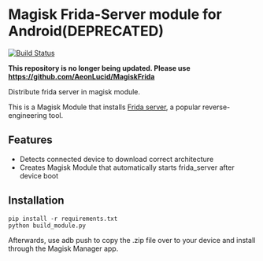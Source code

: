 
# Magisk Frida-Server module for Android(DEPRECATED)

[![Build Status](https://api.travis-ci.org/TheCjw/Magisk-Frida-Server.svg?branch=master)](https://travis-ci.org/TheCjw/Magisk-Frida-Server)

**This repository is no longer being updated. Please use https://github.com/AeonLucid/MagiskFrida**

Distribute frida server in magisk module.

This is a Magisk Module that installs [Frida server](https://www.frida.re), a popular reverse-engineering tool.

## Features

* Detects connected device to download correct architecture
* Creates Magisk Module that automatically starts frida_server after device boot


## Installation

```
pip install -r requirements.txt
python build_module.py
```

Afterwards, use adb push to copy the .zip file over to your device and install through the Magisk Manager app.
